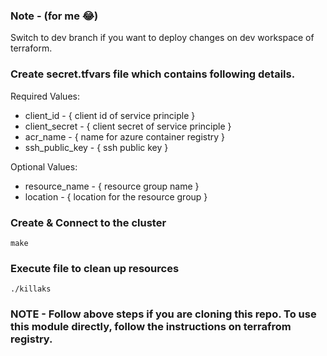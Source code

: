 ### Note - (for me 😂)
Switch to dev branch if you want to deploy changes on dev workspace of terraform.

### Create secret.tfvars file which contains following details.
Required Values: 
- client_id - { client id of service principle }
- client_secret - { client secret of service principle }
- acr_name - { name for azure container registry }
- ssh_public_key - { ssh public key }

Optional Values:
- resource_name - { resource group name }
- location - { location for the resource group }

### Create & Connect to the cluster

```
make
```

### Execute file to clean up resources

```
./killaks
```

### NOTE - Follow above steps if you are cloning this repo. To use this module directly, follow the instructions on terrafrom registry.